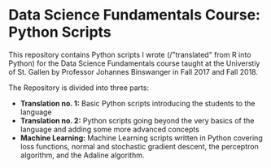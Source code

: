# Data Science Fundamentals Course: Python Scripts

This repository contains Python scripts I wrote (/"translated" from R into Python) for the Data Science Fundamentals course taught at the Universtiy of St. Gallen by Professor Johannes Binswanger in Fall 2017 and Fall 2018. 

The Repository is divided into three parts: 
<ul>
  <li> <b>Translation no. 1:</b> Basic Python scripts introducing the students to the language
  <li> <b>Translation no. 2:</b> Python scripts going beyond the very basics of the language and adding some more advanced concepts
  <li> <b>Machine Learning:</b> Machine Learning scripts written in Python covering loss functions, normal and stochastic gradient descent, the perceptron algorithm, and the Adaline algorithm. 
</ul>
